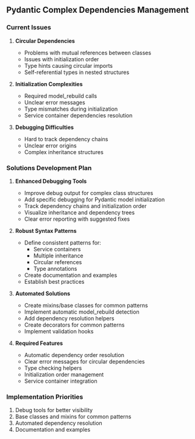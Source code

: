 ## Pydantic Complex Dependencies Management

### Current Issues
1. **Circular Dependencies**
   - Problems with mutual references between classes
   - Issues with initialization order
   - Type hints causing circular imports
   - Self-referential types in nested structures

2. **Initialization Complexities**
   - Required model_rebuild calls
   - Unclear error messages
   - Type mismatches during initialization
   - Service container dependencies resolution

3. **Debugging Difficulties**
   - Hard to track dependency chains
   - Unclear error origins
   - Complex inheritance structures

### Solutions Development Plan

1. **Enhanced Debugging Tools**
   - Improve debug output for complex class structures
   - Add specific debugging for Pydantic model initialization
   - Track dependency chains and initialization order
   - Visualize inheritance and dependency trees
   - Clear error reporting with suggested fixes

2. **Robust Syntax Patterns**
   - Define consistent patterns for:
     - Service containers
     - Multiple inheritance
     - Circular references
     - Type annotations
   - Create documentation and examples
   - Establish best practices

3. **Automated Solutions**
   - Create mixins/base classes for common patterns
   - Implement automatic model_rebuild detection
   - Add dependency resolution helpers
   - Create decorators for common patterns
   - Implement validation hooks

4. **Required Features**
   - Automatic dependency order resolution
   - Clear error messages for circular dependencies
   - Type checking helpers
   - Initialization order management
   - Service container integration

### Implementation Priorities
1. Debug tools for better visibility
2. Base classes and mixins for common patterns
3. Automated dependency resolution
4. Documentation and examples